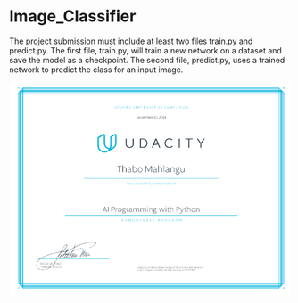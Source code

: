 # Image_Classifier
The project submission must include at least two files train.py and predict.py. The first file, train.py, will train a new network on a dataset and save the model as a checkpoint. The second file, predict.py, uses a trained network to predict the class for an input image. 

![Certification](https://github.com/Thibos/Image_Classifier/blob/master/certificate.PNG)
